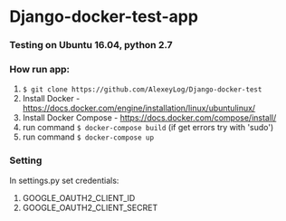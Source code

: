 # Django-docker-test-app

### Testing on Ubuntu 16.04, python 2.7
### How run app:
1. ```$ git clone https://github.com/AlexeyLog/Django-docker-test```
2. Install Docker - https://docs.docker.com/engine/installation/linux/ubuntulinux/
3. Install Docker Compose - https://docs.docker.com/compose/install/
4. run command ```$ docker-compose build``` (if get errors try with 'sudo')
5. run command ```$ docker-compose up```

### Setting
In settings.py set credentials:
1. GOOGLE_OAUTH2_CLIENT_ID 
2. GOOGLE_OAUTH2_CLIENT_SECRET
